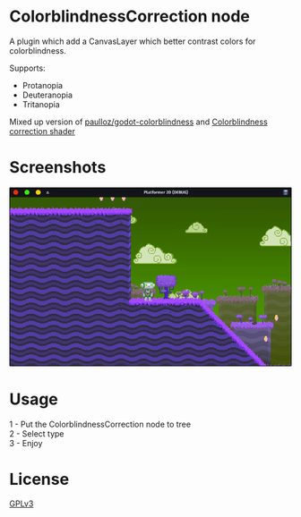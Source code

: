 # ColorblindnessCorrection node

A plugin which add a CanvasLayer which better contrast colors for colorblindness.

Supports:
- Protanopia
- Deuteranopia
- Tritanopia

Mixed up version of [paulloz/godot-colorblindness](https://github.com/paulloz/godot-colorblindness) and [Colorblindness correction shader](https://godotshaders.com/shader/colorblindness-correction-shader/)

# Screenshots

![Example](screenshots/example.png "Example")

# Usage

1 - Put the ColorblindnessCorrection node to tree  
2 - Select type  
3 - Enjoy

# License

[GPLv3](LICENSE)
